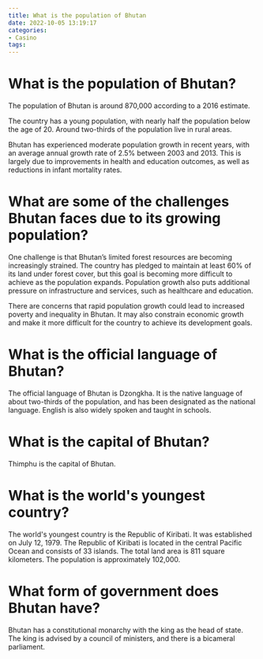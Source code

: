 ```yaml
---
title: What is the population of Bhutan
date: 2022-10-05 13:19:17
categories:
- Casino
tags:
---
```



#  What is the population of Bhutan?

The population of Bhutan is around 870,000 according to a 2016 estimate.

The country has a young population, with nearly half the population below the age of 20. Around two-thirds of the population live in rural areas.

Bhutan has experienced moderate population growth in recent years, with an average annual growth rate of 2.5% between 2003 and 2013. This is largely due to improvements in health and education outcomes, as well as reductions in infant mortality rates.

# What are some of the challenges Bhutan faces due to its growing population?

One challenge is that Bhutan’s limited forest resources are becoming increasingly strained. The country has pledged to maintain at least 60% of its land under forest cover, but this goal is becoming more difficult to achieve as the population expands. Population growth also puts additional pressure on infrastructure and services, such as healthcare and education.

There are concerns that rapid population growth could lead to increased poverty and inequality in Bhutan. It may also constrain economic growth and make it more difficult for the country to achieve its development goals.

#  What is the official language of Bhutan?

The official language of Bhutan is Dzongkha. It is the native language of about two-thirds of the population, and has been designated as the national language. English is also widely spoken and taught in schools.

#  What is the capital of Bhutan?

Thimphu is the capital of Bhutan.

#  What is the world's youngest country?

The world's youngest country is the Republic of Kiribati. It was established on July 12, 1979. The Republic of Kiribati is located in the central Pacific Ocean and consists of 33 islands. The total land area is 811 square kilometers. The population is approximately 102,000.

#  What form of government does Bhutan have?

Bhutan has a constitutional monarchy with the king as the head of state. The king is advised by a council of ministers, and there is a bicameral parliament.
